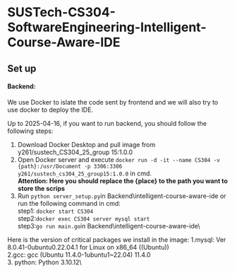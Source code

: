 # SUSTech-CS304-SoftwareEngineering-Intelligent-Course-Aware-IDE

## Set up

#### Backend:

We use Docker to islate the code sent by frontend and we will also try to use docker to deploy the IDE.

Up to 2025-04-16, if you want to run backend, you should follow the following steps:

1. Download Docker Desktop and pull image from y261/sustech_CS304_25_group 15:1.0.0
2. Open Docker server and execute ``docker run -d -it --name CS304 -v {path}:/usr/Document -p 3306:3306 y261/sustech_cs304_25_group15:1.0.0`` in cmd.\
   **Attention: Here you should replace the {place} to the path you want to store the scrips**
4. Run ``python server_setup.py``in Backend\intelligent-course-aware-ide or run the following command in cmd:\
   step1: ``docker start CS304``\
   step2:``docker exec CS304 server mysql start``\
   step3:``go run main.go``in Backend\intelligent-course-aware-ide\

Here is the version of critical packages we install in the image:
	1.mysql: Ver 8.0.41-0ubuntu0.22.04.1 for Linux on x86_64 ((Ubuntu))\
	2.gcc: gcc (Ubuntu 11.4.0-1ubuntu1~22.04) 11.4.0\
	3. python: Python 3.10.12\
